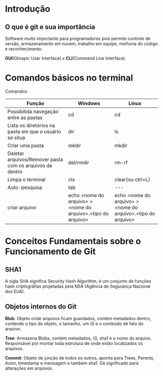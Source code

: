 # Introdução

## O que é git e sua importância

Software muito importante para programadores pois permite controle de versão, armazenamento em nuvem, trabalho em equipe, melhoria do código e reconhecimento.

**GUI**(Ghrapic User Interface) x **CLI**(Command Line Interface)

# Comandos básicos no terminal

Comandos:

| Função | Windows | Linux |
| --- | --- | --- | 
| Possibilida navegação entre as pastas | cd | cd |
| Lista os diretórios na pasta em que o usuário se situa | dir | ls |
| Criar uma pasta | mkdir | mkdir |
| Deletar arquivos/Remover pasta com os arquivos de dentro | del/rmdir | rm-rf|
| Limpa o terminal | cls | clear(ou ctrl+L) |
| Auto-pesquisa | tab | --- |
| criar arquivo | echo \<nome do arquivo> >  \<nome do arquivo>.\<tipo do arquivo> | echo \<nome do arquivo> >  \<nome do arquivo>.\<tipo do arquivo> |

# Conceitos Fundamentais sobre o Funcionamento de Git

## SHA1

A sigla SHA significa Security Hash Algorithm, é um conjunto de funções hash criptográfias projetadas pela NSA (Agência de Segurança Nacional dos EUA).

## Objetos internos do Git

**Blob**: Objeto onde arquivos ficam guardados, contém metadados dentro, contendo o tipo do objeto, o tamanho, um \0 e o conteúdo de fato do arquivo.

**Tree**: Armazena Blobs, contém metadados, \0, sha1 e o nome do arquivo. Responsável por montar toda estrutura de onde estão localizados os arquivos.

**Commit**: Objeto de junção de todos os outros, aponta para Trees, Parents, Autor, timestamp e mensagem e também sha1. Dá significado para alterações em arquivos.





